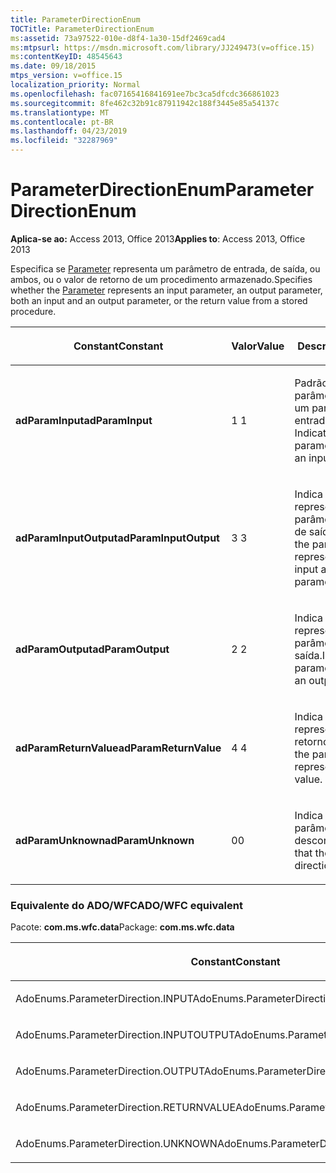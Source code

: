 ```yaml
---
title: ParameterDirectionEnum
TOCTitle: ParameterDirectionEnum
ms:assetid: 73a97522-010e-d8f4-1a30-15df2469cad4
ms:mtpsurl: https://msdn.microsoft.com/library/JJ249473(v=office.15)
ms:contentKeyID: 48545643
ms.date: 09/18/2015
mtps_version: v=office.15
localization_priority: Normal
ms.openlocfilehash: fac07165416841691ee7bc3ca5dfcdc366861023
ms.sourcegitcommit: 8fe462c32b91c87911942c188f3445e85a54137c
ms.translationtype: MT
ms.contentlocale: pt-BR
ms.lasthandoff: 04/23/2019
ms.locfileid: "32287969"
---
```

# <a name="parameterdirectionenum"></a><span data-ttu-id="bfec3-102">ParameterDirectionEnum</span><span class="sxs-lookup"><span data-stu-id="bfec3-102">ParameterDirectionEnum</span></span>


<span data-ttu-id="bfec3-103">**Aplica-se ao:** Access 2013, Office 2013</span><span class="sxs-lookup"><span data-stu-id="bfec3-103">**Applies to**: Access 2013, Office 2013</span></span>

<span data-ttu-id="bfec3-104">Especifica se [Parameter](parameter-object-ado.md) representa um parâmetro de entrada, de saída, ou ambos, ou o valor de retorno de um procedimento armazenado.</span><span class="sxs-lookup"><span data-stu-id="bfec3-104">Specifies whether the [Parameter](parameter-object-ado.md) represents an input parameter, an output parameter, both an input and an output parameter, or the return value from a stored procedure.</span></span>

<table>
<colgroup>
<col style="width: 33%" />
<col style="width: 33%" />
<col style="width: 33%" />
</colgroup>
<thead>
<tr class="header">
<th><p><span data-ttu-id="bfec3-105">Constant</span><span class="sxs-lookup"><span data-stu-id="bfec3-105">Constant</span></span></p></th>
<th><p><span data-ttu-id="bfec3-106">Valor</span><span class="sxs-lookup"><span data-stu-id="bfec3-106">Value</span></span></p></th>
<th><p><span data-ttu-id="bfec3-107">Descrição</span><span class="sxs-lookup"><span data-stu-id="bfec3-107">Description</span></span></p></th>
</tr>
</thead>
<tbody>
<tr class="odd">
<td><p><span data-ttu-id="bfec3-108"><strong>adParamInput</strong></span><span class="sxs-lookup"><span data-stu-id="bfec3-108"><strong>adParamInput</strong></span></span></p></td>
<td><p><span data-ttu-id="bfec3-109">1 </span><span class="sxs-lookup"><span data-stu-id="bfec3-109">1</span></span></p></td>
<td><p><span data-ttu-id="bfec3-p101">Padrão. Indica que o parâmetro representa um parâmetro de entrada.</span><span class="sxs-lookup"><span data-stu-id="bfec3-p101">Default. Indicates that the parameter represents an input parameter.</span></span></p></td>
</tr>
<tr class="even">
<td><p><span data-ttu-id="bfec3-112"><strong>adParamInputOutput</strong></span><span class="sxs-lookup"><span data-stu-id="bfec3-112"><strong>adParamInputOutput</strong></span></span></p></td>
<td><p><span data-ttu-id="bfec3-113">3 </span><span class="sxs-lookup"><span data-stu-id="bfec3-113">3</span></span></p></td>
<td><p><span data-ttu-id="bfec3-114">Indica que o parâmetro representa um parâmetro de entrada e de saída.</span><span class="sxs-lookup"><span data-stu-id="bfec3-114">Indicates that the parameter represents both an input and output parameter.</span></span></p></td>
</tr>
<tr class="odd">
<td><p><span data-ttu-id="bfec3-115"><strong>adParamOutput</strong></span><span class="sxs-lookup"><span data-stu-id="bfec3-115"><strong>adParamOutput</strong></span></span></p></td>
<td><p><span data-ttu-id="bfec3-116">2 </span><span class="sxs-lookup"><span data-stu-id="bfec3-116">2</span></span></p></td>
<td><p><span data-ttu-id="bfec3-117">Indica que o parâmetro representa um parâmetro de saída.</span><span class="sxs-lookup"><span data-stu-id="bfec3-117">Indicates that the parameter represents an output parameter.</span></span></p></td>
</tr>
<tr class="even">
<td><p><span data-ttu-id="bfec3-118"><strong>adParamReturnValue</strong></span><span class="sxs-lookup"><span data-stu-id="bfec3-118"><strong>adParamReturnValue</strong></span></span></p></td>
<td><p><span data-ttu-id="bfec3-119">4 </span><span class="sxs-lookup"><span data-stu-id="bfec3-119">4</span></span></p></td>
<td><p><span data-ttu-id="bfec3-120">Indica que o parâmetro representa um valor de retorno.</span><span class="sxs-lookup"><span data-stu-id="bfec3-120">Indicates that the parameter represents a return value.</span></span></p></td>
</tr>
<tr class="odd">
<td><p><span data-ttu-id="bfec3-121"><strong>adParamUnknown</strong></span><span class="sxs-lookup"><span data-stu-id="bfec3-121"><strong>adParamUnknown</strong></span></span></p></td>
<td><p><span data-ttu-id="bfec3-122">0</span><span class="sxs-lookup"><span data-stu-id="bfec3-122">0</span></span></p></td>
<td><p><span data-ttu-id="bfec3-123">Indica que a direção do parâmetro é desconhecida.</span><span class="sxs-lookup"><span data-stu-id="bfec3-123">Indicates that the parameter direction is unknown.</span></span></p></td>
</tr>
</tbody>
</table>


### <a name="adowfc-equivalent"></a><span data-ttu-id="bfec3-124">Equivalente do ADO/WFC</span><span class="sxs-lookup"><span data-stu-id="bfec3-124">ADO/WFC equivalent</span></span>

<span data-ttu-id="bfec3-125">Pacote: **com.ms.wfc.data**</span><span class="sxs-lookup"><span data-stu-id="bfec3-125">Package: **com.ms.wfc.data**</span></span>

<table>
<colgroup>
<col style="width: 100%" />
</colgroup>
<thead>
<tr class="header">
<th><p><span data-ttu-id="bfec3-126">Constant</span><span class="sxs-lookup"><span data-stu-id="bfec3-126">Constant</span></span></p></th>
</tr>
</thead>
<tbody>
<tr class="odd">
<td><p><span data-ttu-id="bfec3-127">AdoEnums.ParameterDirection.INPUT</span><span class="sxs-lookup"><span data-stu-id="bfec3-127">AdoEnums.ParameterDirection.INPUT</span></span></p></td>
</tr>
<tr class="even">
<td><p><span data-ttu-id="bfec3-128">AdoEnums.ParameterDirection.INPUTOUTPUT</span><span class="sxs-lookup"><span data-stu-id="bfec3-128">AdoEnums.ParameterDirection.INPUTOUTPUT</span></span></p></td>
</tr>
<tr class="odd">
<td><p><span data-ttu-id="bfec3-129">AdoEnums.ParameterDirection.OUTPUT</span><span class="sxs-lookup"><span data-stu-id="bfec3-129">AdoEnums.ParameterDirection.OUTPUT</span></span></p></td>
</tr>
<tr class="even">
<td><p><span data-ttu-id="bfec3-130">AdoEnums.ParameterDirection.RETURNVALUE</span><span class="sxs-lookup"><span data-stu-id="bfec3-130">AdoEnums.ParameterDirection.RETURNVALUE</span></span></p></td>
</tr>
<tr class="odd">
<td><p><span data-ttu-id="bfec3-131">AdoEnums.ParameterDirection.UNKNOWN</span><span class="sxs-lookup"><span data-stu-id="bfec3-131">AdoEnums.ParameterDirection.UNKNOWN</span></span></p></td>
</tr>
</tbody>
</table>

